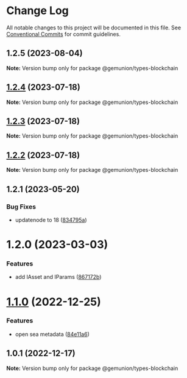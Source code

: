 # Change Log

All notable changes to this project will be documented in this file.
See [Conventional Commits](https://conventionalcommits.org) for commit guidelines.

## 1.2.5 (2023-08-04)

**Note:** Version bump only for package @gemunion/types-blockchain





## [1.2.4](https://github.com/gemunion/common-packages/compare/@gemunion/types-blockchain@1.2.3...@gemunion/types-blockchain@1.2.4) (2023-07-18)

**Note:** Version bump only for package @gemunion/types-blockchain





## [1.2.3](https://github.com/gemunion/common-packages/compare/@gemunion/types-blockchain@1.2.2...@gemunion/types-blockchain@1.2.3) (2023-07-18)

**Note:** Version bump only for package @gemunion/types-blockchain





## [1.2.2](https://github.com/gemunion/common-packages/compare/@gemunion/types-blockchain@1.2.1...@gemunion/types-blockchain@1.2.2) (2023-07-18)

**Note:** Version bump only for package @gemunion/types-blockchain





## 1.2.1 (2023-05-20)

### Bug Fixes

- updatenode to 18 ([834795a](https://github.com/gemunion/common-packages/commit/834795aca8d9c351fde907fbdb511f437c707f11))

# 1.2.0 (2023-03-03)

### Features

- add IAsset and IParams ([867172b](https://github.com/gemunion/common-packages/commit/867172b6cd56556034b6ee8f78b53116d290ef7d))

# [1.1.0](https://github.com/gemunion/common-packages/compare/@gemunion/types-blockchain@1.0.1...@gemunion/types-blockchain@1.1.0) (2022-12-25)

### Features

- open sea metadata ([84e11a6](https://github.com/gemunion/common-packages/commit/84e11a6700ed1d07a943d6fed4406f4691bf910b))

## 1.0.1 (2022-12-17)

**Note:** Version bump only for package @gemunion/types-blockchain
